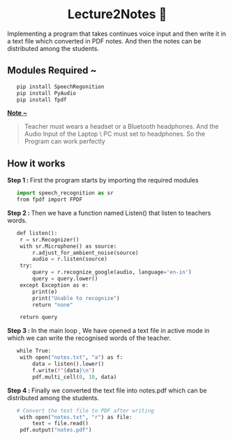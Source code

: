 <h1 align="center"> Lecture2Notes 📑</h1>

<p> Implementing a program that takes continues voice input and then write it in a text file which converted in
PDF notes. And then the notes can be distributed among the students.</p>

<h2> Modules Required ~ </h2>


  ```sh
     pip install SpeechRegonition
     pip install PyAudio
     pip install fpdf
 ```

<p><b><a href="#">Note ~ </a></b>

> Teacher must wears a headset or a Bluetooth headphones. And the Audio Input of the Laptop \ PC must set to headphones. So the Program can work perfectly</p>

<h2> How it works </h2>

<p><b>Step 1 : </b> First the program starts by importing the required modules</p>

  ```py
     import speech_recognition as sr
     from fpdf import FPDF
 ```


<p><b>Step 2 : </b>Then we have a function named Listen() that listen to teachers words. </p>

  ```py
     def listen(): 
     r = sr.Recognizer() 
     with sr.Microphone() as source: 
         r.adjust_for_ambient_noise(source) 
         audio = r.listen(source) 
     try: 
         query = r.recognize_google(audio, language='en-in') 
         query = query.lower() 
     except Exception as e: 
         print(e) 
         print("Unable to recognize") 
         return "none" 
  
     return query
 ```


<p><b>Step 3 : </b>In the main loop , We have opened a text file in active mode in which we can write the recognised words of the teacher. </p>

  ```py
     while True: 
     with open("notes.txt", "a") as f: 
         data = listen().lower() 
         f.write(f"{data}\n") 
         pdf.multi_cell(0, 10, data)
 ```



<p><b>Step 4 : </b>Finally we converted the text file into notes.pdf which can be distributed among the students. </p>

  ```py
     # Convert the text file to PDF after writing 
     with open("notes.txt", "r") as file: 
         text = file.read() 
     pdf.output("notes.pdf")
 ```



